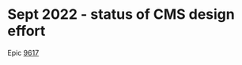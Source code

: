 # Sept 2022 - status of CMS design effort

Epic [9617](https://github.com/department-of-veterans-affairs/va.gov-cms/issues/9617)
